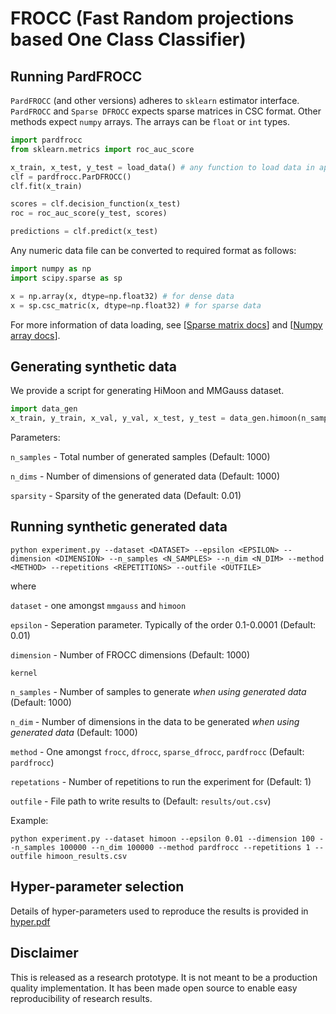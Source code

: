 # FROCC (Fast Random projections based One Class Classifier)

## Running PardFROCC

`PardFROCC` (and other versions) adheres to `sklearn` estimator interface. `PardFROCC` and `Sparse DFROCC` expects sparse matrices in CSC format. Other methods expect `numpy` arrays. The arrays can be `float` or `int` types.

```python
import pardfrocc
from sklearn.metrics import roc_auc_score

x_train, x_test, y_test = load_data() # any function to load data in appropriate format
clf = pardfrocc.ParDFROCC()
clf.fit(x_train)

scores = clf.decision_function(x_test)
roc = roc_auc_score(y_test, scores)

predictions = clf.predict(x_test)
```

Any numeric data file can be converted to required format as follows:

```python
import numpy as np
import scipy.sparse as sp

x = np.array(x, dtype=np.float32) # for dense data
x = sp.csc_matric(x, dtype=np.float32) # for sparse data
```

For more information of data loading, see [[Sparse matrix docs](https://docs.scipy.org/doc/scipy/reference/sparse.html)] and [[Numpy array docs](https://docs.scipy.org/doc/numpy-1.14.0/reference/arrays.html)].

## Generating synthetic data

We provide a script for generating HiMoon and MMGauss dataset.

```python
import data_gen
x_train, y_train, x_val, y_val, x_test, y_test = data_gen.himoon(n_samples=1000, n_dims=1000) #or data_gen.mmgauss()
```

Parameters:

`n_samples` - Total number of generated samples (Default: 1000)

`n_dims` - Number of dimensions of generated data  (Default: 1000)

`sparsity` - Sparsity of the generated data  (Default: 0.01)

## Running synthetic generated data

 ```
 python experiment.py --dataset <DATASET> --epsilon <EPSILON> --dimension <DIMENSION> --n_samples <N_SAMPLES> --n_dim <N_DIM> --method <METHOD> --repetitions <REPETITIONS> --outfile <OUTFILE>
 ```

 where

 `dataset` - one amongst ``mmgauss`` and ``himoon``

 `epsilon` - Seperation parameter. Typically of the order 0.1-0.0001 (Default: 0.01)

 `dimension` - Number of FROCC dimensions (Default: 1000)

`kernel`

 `n_samples` - Number of samples to generate *when using generated data* (Default: 1000)

 `n_dim` - Number of dimensions in the data to be generated *when using generated data* (Default: 1000)

 `method` - One amongst `frocc`, `dfrocc`, `sparse_dfrocc`, `pardfrocc` (Default: `pardfrocc`)

 `repetations` - Number of repetitions to run the experiment for (Default: 1)

 `outfile` - File path to write results to (Default: `results/out.csv`)

 Example:
 ```
 python experiment.py --dataset himoon --epsilon 0.01 --dimension 100 --n_samples 100000 --n_dim 100000 --method pardfrocc --repetitions 1 --outfile himoon_results.csv
 ```
## Hyper-parameter selection

Details of hyper-parameters used to reproduce the results is provided in [hyper.pdf](./hyper.pdf)

## Disclaimer
This is released as a research prototype. It is not meant to be a production quality implementation. It has been made open source to enable easy reproducibility of research results.
